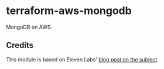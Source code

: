 # terraform-aws-mongodb
MongoDB on AWS.

## Credits

This module is based on Eleven Labs' [blog post on the subject](https://blog.eleven-labs.com/en/deploy-a-replicated-mongodb-on-aws-with-terraform-and-ansible/).
